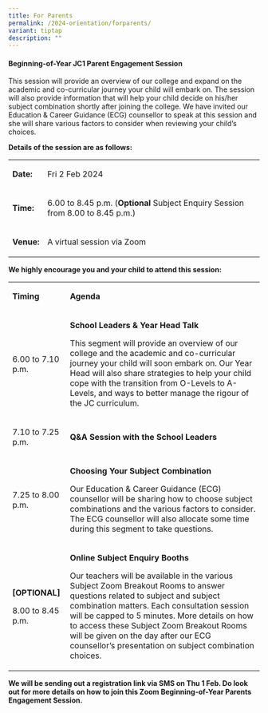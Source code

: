 ```yaml
---
title: For Parents
permalink: /2024-orientation/forparents/
variant: tiptap
description: ""
---
```

<h4><strong>Beginning-of-Year JC1 Parent Engagement Session</strong></h4>
<p>This session will provide an overview of our college and expand on the
academic and co-curricular journey your child will embark on. The session
will also provide information that will help your child decide on his/her
subject combination shortly after joining the college. We have invited
our Education &amp; Career Guidance (ECG) counsellor to speak at this session
and she will share various factors to consider when reviewing your child’s
choices.&nbsp;&nbsp;</p>
<p><strong>Details of the session are as follows:&nbsp;</strong>
</p>
<table>
<tbody>
<tr>
<td rowspan="1" colspan="1">
<p><strong>Date:</strong>
</p>
</td>
<td rowspan="1" colspan="1">
<p>Fri 2 Feb 2024</p>
</td>
</tr>
<tr>
<td rowspan="1" colspan="1">
<p><strong>Time:</strong>
</p>
</td>
<td rowspan="1" colspan="1">
<p>6.00 to 8.45 p.m. (<strong>Optional</strong> Subject Enquiry Session from
8.00 to 8.45 p.m.)</p>
</td>
</tr>
<tr>
<td rowspan="1" colspan="1">
<p><strong>Venue:</strong>
</p>
</td>
<td rowspan="1" colspan="1">
<p>A virtual session via Zoom</p>
</td>
</tr>
</tbody>
</table>
<p><strong>We highly encourage you and your child to attend this session:</strong>
</p>
<table>
<tbody>
<tr>
<td rowspan="1" colspan="1">
<p><strong>Timing</strong>
</p>
</td>
<td rowspan="1" colspan="1">
<p><strong>Agenda</strong>
</p>
</td>
</tr>
<tr>
<td rowspan="1" colspan="1">
<p>6.00 to 7.10 p.m.</p>
</td>
<td rowspan="1" colspan="1">
<p><strong>School Leaders &amp; Year Head Talk</strong>
</p>
<p>This segment will provide an overview of our college and the academic
and co-curricular journey your child will soon embark on. Our Year Head
will also share strategies to help your child cope with the transition
from O-Levels to A-Levels, and ways to better manage the rigour of the
JC curriculum.</p>
</td>
</tr>
<tr>
<td rowspan="1" colspan="1">
<p>7.10 to 7.25 p.m.</p>
</td>
<td rowspan="1" colspan="1">
<p><strong>Q&amp;A Session with the School Leaders</strong>
</p>
</td>
</tr>
<tr>
<td rowspan="1" colspan="1">
<p>7.25 to 8.00 p.m.</p>
</td>
<td rowspan="1" colspan="1">
<p><strong>Choosing Your Subject Combination</strong>
</p>
<p>Our Education &amp; Career Guidance (ECG) counsellor will be sharing how
to choose subject combinations and the various factors to consider. The
ECG counsellor will also allocate some time during this segment to take
questions.</p>
</td>
</tr>
<tr>
<td rowspan="1" colspan="1">
<p><strong>[OPTIONAL]</strong>
</p>
<p>8.00 to 8.45 p.m.</p>
</td>
<td rowspan="1" colspan="1">
<p><strong>Online Subject Enquiry Booths</strong>
</p>
<p>Our teachers will be available in the various Subject Zoom Breakout Rooms
to answer questions related to subject and subject combination matters.
Each consultation session will be capped to 5 minutes. More details on
how to access these Subject Zoom Breakout Rooms will be given on the day
after our ECG counsellor’s presentation on subject combination choices.</p>
</td>
</tr>
</tbody>
</table>
<p><strong>We will be sending out a registration link via SMS on Thu 1 Feb. Do look out for more details on how to join this Zoom Beginning-of-Year Parents Engagement Session.</strong>&nbsp;</p>
<p>
<br>
</p>